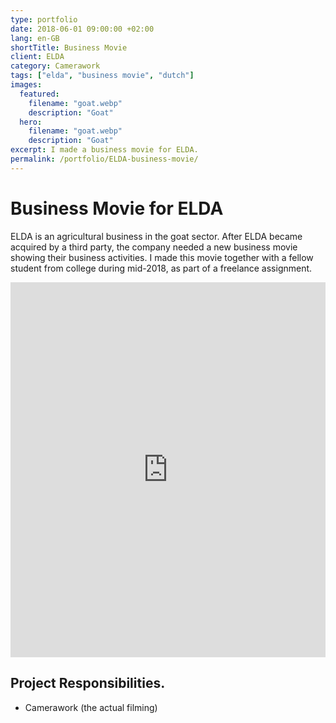 ```yaml
---
type: portfolio
date: 2018-06-01 09:00:00 +02:00
lang: en-GB
shortTitle: Business Movie
client: ELDA
category: Camerawork
tags: ["elda", "business movie", "dutch"]
images:
  featured:
    filename: "goat.webp"
    description: "Goat"
  hero:
    filename: "goat.webp"
    description: "Goat"
excerpt: I made a business movie for ELDA.
permalink: /portfolio/ELDA-business-movie/
---
```


# Business Movie for ELDA

ELDA is an agricultural business in the goat sector. After ELDA became acquired by a third party, the company needed a new business movie showing their business activities. I made this movie together with a fellow student from college during mid-2018, as part of a freelance assignment.

<iframe src="https://player.vimeo.com/video/301791287" width="100%" height="600" frameborder="0" webkitallowfullscreen mozallowfullscreen allowfullscreen></iframe>

## Project Responsibilities.

- Camerawork (the actual filming)
